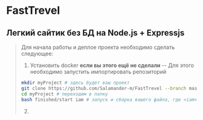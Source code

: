 # FastTrevel
Легкий сайтик без БД на Node.js + Expressjs
-
> Для начала работы и деплое проекта необходимо сделать следующее:
> 1. Установить docker **если вы этого ещё не сделали**
> -- Для этого необходимо запустить импортировать репозиторий
> ```sh
> mkdir myProject # здесь будет ваш проект
> git clone https://github.com/Salamander-m/FastTrevel --branch master # команда импорта
> cd myProject # переходим в папку
> bash finished/start iam # запуск и сборка вашего файла, где <iam> имя вашего проекта *можете не менять*
> ```
> 2. 
